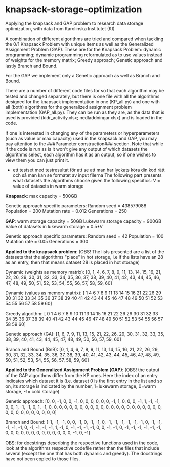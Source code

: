 # knapsack-storage-optimization
Applying the knapsack and GAP problem to research data storage optimization, with data from Karolinska Institutet (KI)

A combination of different algorithms are tried and compared when tackling the 0/1 Knapsack Problem  with unique items as well as the Generalized Assignment Problem (GAP). These are for the Knapsack Problem: dynamic programming; dynamic programming reformulated as to use values instead of weights for the memory matrix; Greedy approach; Genetic approach and lastly Branch and Bound. 

For the GAP we implement only a Genetic approach as well as Branch and Bound.

There are a number of different code files for so that each algorithm may be tested and changed separately, but there is one file with all the algorithms designed for the knapsack implementation in one (KP_all.py) and one with all (both) algorithms for the generalized assignment problem implementation (GAP_all.py). They can be run as they are, as the data that is used is provided (kidr_activity.xlsx; nedladdningar.xlsx) and is loaded in the code. 

If one is interested in changing any of the parameters or hyperparameters  (such as value or max capacity) used in the knapsack and GAP, you may pay attention to the ###Parameter construction### section. Note that while if the code is run as is it won't give any output of which datasets the algorithms select, each algorithm has it as an output, so if one wishes to view them you can just print it.

* ett testset med testresultat för att se att man har lyckats köra din kod rätt och så man kan se formatet av input filerna
The following part presents what datasets the algorithms choose given the following specifics:
V = value of datasets in warm storage

**Knapsack**:
max capacity = 500GB

Genetic approach specific parameters:
Random seed = 438579088
Population = 200
Mutation rate = 0.012
Generations = 250


**GAP**:
warm storage capacity = 50GB
Lukewarm storage capacity = 900GB
Value of datasets in lukewarm storage = 0.5*V

Genetic approach specific parameters:
Random seed = 42
Population = 100
Mutation rate = 0.05
Generations = 300


**Applied to the knapsack problem**:
(OBS! The lists presented are a list of the datasets that the algorithms "place" in hot storage, i.e if the lists have an 28 as an entry, then that means dataset 28 is placed in hot storage)

Dynamic (weights as memory matrix): [0, 1, 4, 6, 7, 8, 9, 11, 13, 14, 15, 16, 21, 22, 26, 29, 30, 31, 32, 33, 34, 35, 36, 37, 38, 39, 40, 41, 42, 43, 44, 45, 46, 47, 48, 49, 50, 51, 52, 53, 54, 55, 56, 57, 58, 59, 60]

Dynamic (values as memory matrix): [ 1  4  6  7  8  9 11 13 14 15 16 21 22 26 29 30 31 32 33 34 35 36 37 38 39 40 41 42 43 44 45 46 47 48 49 50 51 52 53 54 55 56 57 58 59 60]

Greedy algorithm:  [ 0  1  4  6  7  8  9 10 11 13 14 15 16 21 22 26 29 30 31 32 33 34 35 36 37 38 39 40 41 42 43 44 45 46 47 48 49 50 51 52 53 54 55 56 57 58 59 60]

Genetic approach (GA): [1, 6, 7, 9, 11, 13, 15, 21, 22, 26, 29, 30, 31, 32, 33, 35, 38, 39, 40, 41, 43, 44, 45, 47, 48, 49, 50, 56, 57, 59, 60]

Branch and Bound (BnB): [0, 1, 4, 6, 7, 8, 9, 11, 13, 14, 15, 16, 21, 22, 26, 29, 30, 31, 32, 33, 34, 35, 36, 37, 38, 39, 40, 41, 42, 43, 44, 45, 46, 47, 48, 49, 50, 51, 52, 53, 54, 55, 56, 57, 58, 59, 60]

**Applied to the Generalized Assignment Problem (GAP)**:
(OBS! the output of the GAP algorithms differ from the KP ones. Here the index of an entry indicates which dataset it is (i.e. dataset 0 is the first entry in the list and so on, its storage is indicated by the number, 1=lukewarm storage, 0=warm storage, -1= cold storage)

Genetic approach: [0, 0, -1, 0, 0, -1, 0, 0, 0, 0, 0, 0, -1, 1, 0, 0, 0, -1, 1, -1, -1, 0, 0, 1, -1, -1, 0, 1, -1, 0, 0, 0, 0, 0, 0, 0, 0, 0, 0, 0, 0, 0, 0, 0, 0, 0, 0, 0, 0, 0, 0, 0, 0, 0, 0, 0, 0, 0, 0, 0, 0]

Branch and Bound: [-1, -1, -1, 0, 0, -1, 0, -1, -1, 0, -1, -1, -1, -1, -1, -1, 0, -1, -1, -1, -1, -1, 0, -1, -1, -1, -1, 1, -1, 0, -1, -1, -1, -1, 0, 0, -1, -1, 0, -1, -1, -1, -1, -1, -1, 0, 0, 0, 0, 0, 0, 0, 0, 0, 0, 0, 0, 0, -1, 0, -1]

OBS: for docstrings describing the respective functions used in the code, look at the algorithms respective codefile rather than the files that include several (except the one that has both dynamic and greedy). The docstrings have not been copied to those files.






